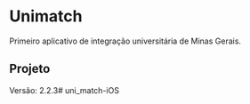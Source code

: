 # Unimatch

Primeiro aplicativo de integração universitária de Minas Gerais.

## Projeto

Versão: 2.2.3# uni_match-iOS
